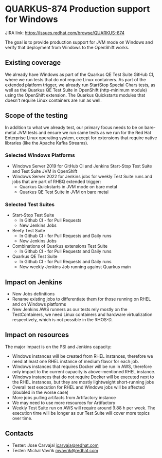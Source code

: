 # QUARKUS-874 Production support for Windows

JIRA link: https://issues.redhat.com/browse/QUARKUS-874

The goal is to provide production support for JVM mode on Windows and verify that deployment from Windows to the OpenShift works.

## Existing coverage
We already have Windows as part of the Quarkus QE Test Suite GitHub CI, where we run tests that do not require Linux containers.
As part of the extended platform trigger, we already run StartStop Special Chars tests, as well as the Quarkus QE Test Suite
in OpenShift (http-minimum module) using the OpenShift extension. The Quarkus Quickstarts modules that doesn't require
Linux containers are run as well.

## Scope of the testing
In addition to what we already test, our primary focus needs to be on bare-metal JVM tests and ensure we run 
same tests as we run for the Red Hat Enterprise Linux operating system, except for extensions that require native 
libraries (like the Apache Kafka Streams).

### Selected Windows Platforms
- Windows Server 2019 for GitHub CI and Jenkins Start-Stop Test Suite and Test Suite JVM in OpenShift
- Windows Server 2022 for Jenkins jobs for weekly Test Suite runs and jobs that are part of RHBQ extended trigger:
  - Quarkus Quickstarts in JVM mode on bare metal
  - Quarkus QE Test Suite in JVM on bare metal

### Selected Test Suites
 - Start-Stop Test Suite
   - In Github CI - for Pull Requests
   - New Jenkins Jobs
 - Beefy Test Suite
   - In Github CI - for Pull Requests and Daily runs
   - New Jenkins Jobs
 - Combinations of Quarkus extensions Test Suite
   - In Github CI - for Pull Requests and Daily runs
 - Quarkus QE Test Suite
   - In Github CI - for Pull Requests and Daily runs
   - New weekly Jenkins Job running against Quarkus main

## Impact on Jenkins
 - New Jobs definitions
 - Rename existing jobs to differentiate them for those running on RHEL and on Windows platforms
 - New Jenkins AWS runners as our tests rely mostly on the TestContainers, we need Linux containers and hardware virtualization respectively, which is not possible in the RHOS-D.

## Impact on resources
The major impact is on the PSI and Jenkins capacity:
 - Windows instances will be created from RHEL instances, therefore we need at least one RHEL instance of medium flavor for each job.
 - Windows instances that requires Docker will be run in AWS, therefore only impact to the current capacity is above-mentioned RHEL instance. 
 - Windows instances that do not require Docker will be executed next to the RHEL instances, but they are mostly lightweight short-running jobs
 - Overall test execution for RHEL and Windows jobs will be affected (doubled in the worse case)
 - More jobs pulling artifacts from Artifactory instance
 - We may need to use more resources for Artifactory
 - Weekly Test Suite run on AWS will require around 9.88 h per week. The execution time will be longer as our Test Suite will cover more topics over time.

## Contacts
* Tester: Jose Carvajal <jcarvaja@redhat.com>
* Tester: Michal Vavřík <mvavrik@redhat.com>